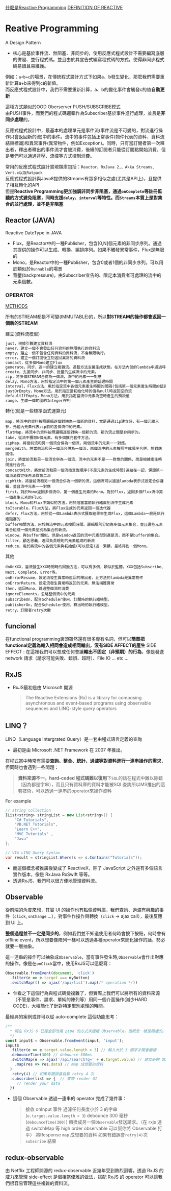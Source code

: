 [什麼是Reactive Programming](https://ithelp.ithome.com.tw/articles/10220286)
[DEFINITION OF REACTIVE](https://www.gushiciku.cn/pl/pC60/zh-tw)
# Reative Programming
A Design Pattern 
- 核心是基於事件流、無阻塞、非同步的，使用反應式程式設計不需要編寫底層的併發、並行程式碼。並且由於其宣告式編寫程式碼的方式，使得非同步程式碼易讀且易維護。

例如：`a+b=c`的場景，在傳統程式設計方式下如果a、b發生變化，那麼我們需要重新計算a+b來得到c的新值。  
而反應式程式設計中，我們不需要重新計算，a、b的變化事件會觸發c的值**自動更新**   

這種方式類似於OOD Oberserver PUSH/SUBSCRIBE模式  
由PUSH事件，而我們的程式碼邏輯作為Subscriber基於事件進行處理，並且是**非同步處理**的。  

反應式程式設計中，最基本的處理單元是事件流(事件流是不可變的，對流進行操作只會返回新的流)中的事件。流中的事件包括正常事件(物件代表的資料、資料流結束標識)和異常事件(異常物件，例如Exception)。同時，只有當訂閱者第一次釋出者，釋出者釋出的事件流才會被消費，後續的訂閱者只能從訂閱點開始消費，但是我們可以通過背壓、流控等方式控制消費。


常用的反應式程式設計實現類庫包括：`Reactor、RxJava 2,、Akka Streams、Vert.x以及Ratpack`     
反應式程式設計與Java8提供的Streams有眾多相似之處(尤其是API上)，且提供了相互轉化的API   
但是**Reactive Programming更加強調非同步非阻塞，通過`onComplete`等註冊監聽的方式避免阻塞，同時支援`delay`、`interval`等特性。而`Streams`本質上是對集合的並行處理，並不是非阻塞**

## Reactor (JAVA)

Reactive DateType in JAVA 
- Flux，是Reactor中的一種Publisher，包含[0,N]個元素的非同步序列。通過其提供的操作可以生成、轉換、編排序列。如果不觸發異常事件，Flux是無限的  
- Mono，是Reactor中的一種Publisher，包含0或者1個的非同步序列。可以用於類似於`Runnable`的場景   
- 背壓(backpressure)，由Subscriber宣告的、限定本消費者可處理的流中的元素個數。

### OPERATOR

[METHODS](https://www.gushiciku.cn/pl/g08e/zh-tw)

所有的STREAM都是不可變(IMMUTABLE)的，所以**對STREAM的操作都會返回一個新的STREAM**

建立(資料流模型)
```diff
just，根據引數建立資料流
never，建立一個不會發出任何資料的無限執行的資料流
empty，建立一個不包含任何資料的資料流，不會無限執行。
error，建立一個訂閱後立刻返回異常的資料流
concact，從多個Mono建立Flux
generate，同步、逐一的建立複雜流。過載方法支援生成狀態。在方法內部的lambda中通過呼叫next和complete、error來指定當前迴圈返回的流中的元素(並不是return)。
create，支援同步、非同步、批量的生成流中的元素。
zip，將多個STREAM合併為一個流，流中的元素一一對應
delay，Mono方法，用於指定流中的第一個元素產生的延遲時間
interval，Flux方法，用於指定流中各個元素產生時間的間隔(包括第一個元素產生時間的延遲)，從0開始的Long物件組成的流
justOrEmpty，Mono方法，用於指定當初始化時的值為null時返回空的流
defaultIfEmpty，Mono方法，用於指定當流中元素為空時產生的預設值
range，生成一個範圍的Integer佇列
```

轉化(就是一些標準函式運算元)
```
map，將流中的資料按照邏輯逐個對映為一個新的資料，當是通過zip建立時，有一個元組入參，元組內元素代表zip前的各個流中的元素。
flatMap，將流中的資料按照邏輯逐個對映一個新的流，新的流之間是非同步的。
take，從流中獲取N個元素，有多個擴充套件方法。
zipMap，將當前流和另一個流合併為一個流，兩個流中的元素一一對應。
mergeWith，將當前流和另一個流合併為一個流，兩個流中的元素按照生成順序合併，無對應關係。
join，將當前流和另一個流合併為一個流，流中的元素不是一一對應的關係，而是根據產生時間進行合併。
concactWith，將當前流和另一個流按宣告順序(不是元素的生成時間)連結在一起，保證第一個流消費完後再消費第二流
zipWith，將當前流和另一個流合併為一個新的流，這個流可以通過lambda表示式設定合併邏輯，並且流中元素一一對應
first，對於Mono返回多個流中，第一個產生元素的Mono。對於Flux，返回多個Flux流中第一個產生元素的Flux。
block，Mono和Flux中類似的方法，用於阻塞當前執行緒直到流中生成元素
toIterable，Flux方法，將Flux生成的元素返回一個迭代器
defer，Flux方法，用於從一個Lambda表示式獲取結果來生成Flux，這個Lambda一般是執行緒阻塞的
buffer相關方法，用於將流中的元素按照時間、邏輯規則分組為多個元素集合，並且這些元素集合組成一個元素型別為集合的新流。
window，與buffer類似，但是window返回的流中元素型別還是流，而不是buffer的集合。
filter，顧名思義，返回負責規則的元素組成的新流
reduce，用於將流中的各個元素與初始值(可以設定)逐一累積，最終得到一個Mono。
```

其他
```
doOnXXX，當流發生XXX時間時的回撥方法，可以有多個，類似於監聽。XXX包括Subscribe、Next、Complete、Error等。
onErrorResume，設定流發生異常時返回的釋出者，此方法的lambda是異常物件
onErrorReturn，設定流發生異常時返回的元素，無法捕獲異常
then，返回Mono，跳過整個流的消費
ignoreElements，忽略整個流中的元素
subscribeOn，配合Scheduler使用，訂閱時的執行緒模型。
publisherOn，配合Scheduler使用，釋出時的執行緒模型。
retry，訂閱者retry次數
```

## funcional
在functional programming裏頭雖然還有很多專有名詞，但可以**簡單把 functional定義為輸入相同會造成相同輸出，沒有SIDE AFFECT的產生**
SIDE EFFECT : 在這裡我們可以想成任何會讓**輸出不固定（非預期）的行為**，像是發送 network 請求（請求可能失敗、錯誤、超時）、File IO ... etc ...

## RxJS
- RxJS最初是由 Microsoft 開源
  > The Reactive Extensions (Rx) is a library for composing asynchronous and event-based programs using observable sequences and LINQ-style query operators

## LINQ？
LINQ（Language Intergrated Query）是一套由程式語言定義的查詢  
- 最初是由 Microsoft .NET Framework 在 2007 年推出。

在程式當中時常有需要**查詢、整合、統計、過濾等對資料進行一連串操作的需求**，但同時也會遇到一些問題：
> **資料來源不一，hard-coded 程式碼難以復用**下`SQL`的話在程式中難以除錯（因為都是字串），而且只有資料庫的資料才能被SQL查詢所以MS推出的這套技術，可以透過一連串的operator來操作資料  

For example 
```java
// string collection
IList<string> stringList = new List<string>() { 
    "C# Tutorials",
    "VB.NET Tutorials",
    "Learn C++",
    "MVC Tutorials" ,
    "Java" 
};

// VIA LINQ Query Syntax
var result = stringList.Where(s => s.Contains("Tutorials"));

```
- 而這個概念被推廣後變成了 ReactiveX，除了 JavaScript 之外還有多個語言實作版本，像是 RxJava RxSwift 等等。
- 透過RxJS，我們可以很方便地管理資料流。

## Observable
從前端的角度來想，其實 UI 的操作也有點像資料庫，我們查詢、過濾有興趣的事件（`click`, `onChange` ...），對事件作操作與轉換（`click` -> ajax call），最後反應到 UI 上。

**整個過程並不一定是同步的**，例如我們並不知道使用者何時會按下按鈕，何時會有offline event，所以想要像陣列一樣可以透過各種operator來簡化操作的話，勢必就要一層抽象。

這一連串的操作可以抽象成`Observable`，當有事件發生時,`Observable`會作出對應的操作。像是在`onClick`當中，使用RxJS可以這麼寫：
```typescript
Observable.fromEvent(document, 'click')
  .filter(e => e.target === myButton)
  .switchMap(() => ajax('/api/list').map(/* operation */))
```
- 乍看之下這個行為與程式碼變複雜了，但實際上我們可以將所有的資料來源（不管是事件、請求、單純的陣列等）用同一個介面操作(減少HARD CODE)，大幅簡化了針對特定型別處理的時間。

最經典的案例或許可以從 auto-complete 這個功能思考：
```typescript
/**
  * 現在 RxJS 6 已經全部改用 pipe 的方式來組織 Observable，但概念一樣是相通的。
  */
const input$ = Observable.fromEvent(input, 'input');
input$
  .filter(e => e.target.value.length > 3) // 輸入大於 3 個字才開會繼續
  .debounceTime(300) // debounce 300ms
  .switchMap(e => ajax('/api/search?q=' + e.target.value) // 建立新的 Observable 發送 ajax 請求
    .map(res => res.data) // map 成想要的資料
  )
  .retry(4) // 如果有錯誤會自動 retry 4 次
  .subscribe(list => {  // 實際 render UI
     // render your data
  })
```
- 這個 Observable 透過一連串的 operator 完成了幾件事：
  > 接收 onInput 事件
  > 過濾任何長度小於 3 的字串(`e.target.value.length > 3`)
  > debounce 300 毫秒(`debounceTime(300)`)
  > 轉換成另一個`Observable`發送請求。（在 rxjs 透過 switchMap 等 high order observable 可以幫你將 Observable 打平）
  > 將Response `map` 成想要的資料
  > 如果有錯誤會`retry(4)`次
  > `subscribe` 結果

## redux-observable
由 Netflix 工程師開源的 redux-observable 近幾年受到熱烈迴響，透過 RxJS 的威力來管理 side-effect 是個相當優雅的做法，搭配 RxJS 的 operator 可以讓我們很容易管理這些複雜的資料流。   

